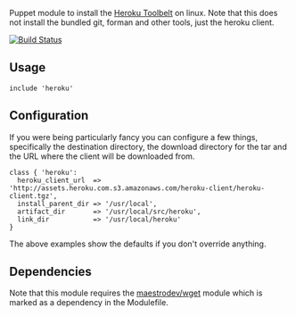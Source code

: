 Puppet module to install the [Heroku
Toolbelt](https://toolbelt.heroku.com) on linux. Note that this does not
install the bundled git, forman and other tools, just the heroku client.

[![Build
Status](https://secure.travis-ci.org/garethr/garethr-heroku.png)](http://travis-ci.org/garethr/garethr-heroku)

## Usage

    include 'heroku'

## Configuration

If you were being particularly fancy you can configure a few things,
specifically the destination directory, the download directory for the
tar and the URL where the client will be downloaded from.

    class { 'heroku':
      heroku_client_url  => 'http://assets.heroku.com.s3.amazonaws.com/heroku-client/heroku-client.tgz',
      install_parent_dir => '/usr/local',
      artifact_dir       => '/usr/local/src/heroku',
      link_dir           => '/usr/local/heroku'
    }

The above examples show the defaults if you don't override anything.

## Dependencies

Note that this module requires the
[maestrodev/wget](http://forge.pupppetabs.com/maestrodev/wget) module
which is marked as a dependency in the Modulefile.
